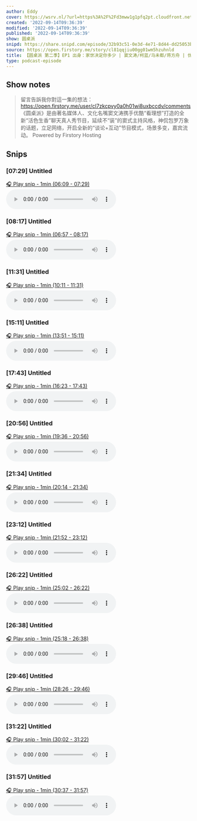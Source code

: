```yaml
---
author: Eddy
cover: https://wsrv.nl/?url=https%3A%2F%2Fd3mww1g1pfq2pt.cloudfront.net%2FAvatar%2Fcl7zkcpvy0a0h01wi8uxbccdv%2F1666234585141.jpg&w=200&h=200
created: '2022-09-14T09:36:39'
modified: '2022-09-14T09:36:39'
published: '2022-09-14T09:36:39'
show: 圆桌派
snipd: https://share.snipd.com/episode/32b93c51-0e3d-4e71-8d44-dd25053b11dd
source: https://open.firstory.me/story/cl81qqjiu00gg01wm5hzuhnld
title: 【圆桌派 第二季】EP1 出身：家世决定你多少 | 窦文涛/柯蓝/马未都/蒋方舟 | 优酷纪实 YOUKU DOCUMENTARY
type: podcast-episode
---
```



## Show notes
> 留言告訴我你對這一集的想法：  https://open.firstory.me/user/cl7zkcpvy0a0h01wi8uxbccdv/comments   《圆桌派》是由著名媒体人、文化名嘴窦文涛携手优酷“看理想”打造的全新“活色生香”聊天真人秀节目，延续不“装”的窦式主持风格，神侃包罗万象的话题，立足网络，开启全新的“谈论+互动”节目模式，场景多变，嘉宾流动。
> Powered by  Firstory Hosting

## Snips
### [07:29] Untitled
[🎧 Play snip - 1min️ (06:09 - 07:29)](https://share.snipd.com/snip/a66b8bda-95be-4dc3-8762-0e114071b5e4)
<audio controls> <source src="https://backend.endpoints.firstory-709db.cloud.goog/play.mp3?url=https%3A%2F%2Fd3mww1g1pfq2pt.cloudfront.net%2FRecord%2Fcl7zkcpvy0a0h01wi8uxbccdv%2Fcl81qqjiu00gh01wmeehn6cbn.mp3%3Fv%3D1663167326266#t=06:09,07:29"> </audio>
### [08:17] Untitled
[🎧 Play snip - 1min️ (06:57 - 08:17)](https://share.snipd.com/snip/a6c66595-83f0-469d-a2b4-bd6131f965f5)
<audio controls> <source src="https://backend.endpoints.firstory-709db.cloud.goog/play.mp3?url=https%3A%2F%2Fd3mww1g1pfq2pt.cloudfront.net%2FRecord%2Fcl7zkcpvy0a0h01wi8uxbccdv%2Fcl81qqjiu00gh01wmeehn6cbn.mp3%3Fv%3D1663167326266#t=06:57,08:17"> </audio>
### [11:31] Untitled
[🎧 Play snip - 1min️ (10:11 - 11:31)](https://share.snipd.com/snip/9fa5489f-d191-4b37-8697-b6f8c49e74b4)
<audio controls> <source src="https://backend.endpoints.firstory-709db.cloud.goog/play.mp3?url=https%3A%2F%2Fd3mww1g1pfq2pt.cloudfront.net%2FRecord%2Fcl7zkcpvy0a0h01wi8uxbccdv%2Fcl81qqjiu00gh01wmeehn6cbn.mp3%3Fv%3D1663167326266#t=10:11,11:31"> </audio>
### [15:11] Untitled
[🎧 Play snip - 1min️ (13:51 - 15:11)](https://share.snipd.com/snip/2ca83ee6-466d-4bc8-b263-1140ee7a54fd)
<audio controls> <source src="https://backend.endpoints.firstory-709db.cloud.goog/play.mp3?url=https%3A%2F%2Fd3mww1g1pfq2pt.cloudfront.net%2FRecord%2Fcl7zkcpvy0a0h01wi8uxbccdv%2Fcl81qqjiu00gh01wmeehn6cbn.mp3%3Fv%3D1663167326266#t=13:51,15:11"> </audio>
### [17:43] Untitled
[🎧 Play snip - 1min️ (16:23 - 17:43)](https://share.snipd.com/snip/c2bd2954-0a0b-441d-ad0c-f48f824d1ce4)
<audio controls> <source src="https://backend.endpoints.firstory-709db.cloud.goog/play.mp3?url=https%3A%2F%2Fd3mww1g1pfq2pt.cloudfront.net%2FRecord%2Fcl7zkcpvy0a0h01wi8uxbccdv%2Fcl81qqjiu00gh01wmeehn6cbn.mp3%3Fv%3D1663167326266#t=16:23,17:43"> </audio>
### [20:56] Untitled
[🎧 Play snip - 1min️ (19:36 - 20:56)](https://share.snipd.com/snip/66386120-ddd3-4ce1-857d-ab2d074301ae)
<audio controls> <source src="https://backend.endpoints.firstory-709db.cloud.goog/play.mp3?url=https%3A%2F%2Fd3mww1g1pfq2pt.cloudfront.net%2FRecord%2Fcl7zkcpvy0a0h01wi8uxbccdv%2Fcl81qqjiu00gh01wmeehn6cbn.mp3%3Fv%3D1663167326266#t=19:36,20:56"> </audio>
### [21:34] Untitled
[🎧 Play snip - 1min️ (20:14 - 21:34)](https://share.snipd.com/snip/9aaaac4c-3271-49f4-b130-01647af859ad)
<audio controls> <source src="https://backend.endpoints.firstory-709db.cloud.goog/play.mp3?url=https%3A%2F%2Fd3mww1g1pfq2pt.cloudfront.net%2FRecord%2Fcl7zkcpvy0a0h01wi8uxbccdv%2Fcl81qqjiu00gh01wmeehn6cbn.mp3%3Fv%3D1663167326266#t=20:14,21:34"> </audio>
### [23:12] Untitled
[🎧 Play snip - 1min️ (21:52 - 23:12)](https://share.snipd.com/snip/28791f6e-77dd-40b1-bc9c-bbe5bacd744d)
<audio controls> <source src="https://backend.endpoints.firstory-709db.cloud.goog/play.mp3?url=https%3A%2F%2Fd3mww1g1pfq2pt.cloudfront.net%2FRecord%2Fcl7zkcpvy0a0h01wi8uxbccdv%2Fcl81qqjiu00gh01wmeehn6cbn.mp3%3Fv%3D1663167326266#t=21:52,23:12"> </audio>
### [26:22] Untitled
[🎧 Play snip - 1min️ (25:02 - 26:22)](https://share.snipd.com/snip/d35bfe89-7624-4587-a55c-e55c933996b2)
<audio controls> <source src="https://backend.endpoints.firstory-709db.cloud.goog/play.mp3?url=https%3A%2F%2Fd3mww1g1pfq2pt.cloudfront.net%2FRecord%2Fcl7zkcpvy0a0h01wi8uxbccdv%2Fcl81qqjiu00gh01wmeehn6cbn.mp3%3Fv%3D1663167326266#t=25:02,26:22"> </audio>
### [26:38] Untitled
[🎧 Play snip - 1min️ (25:18 - 26:38)](https://share.snipd.com/snip/13a98ada-e22b-4548-9a7a-637014d0ea2b)
<audio controls> <source src="https://backend.endpoints.firstory-709db.cloud.goog/play.mp3?url=https%3A%2F%2Fd3mww1g1pfq2pt.cloudfront.net%2FRecord%2Fcl7zkcpvy0a0h01wi8uxbccdv%2Fcl81qqjiu00gh01wmeehn6cbn.mp3%3Fv%3D1663167326266#t=25:18,26:38"> </audio>
### [29:46] Untitled
[🎧 Play snip - 1min️ (28:26 - 29:46)](https://share.snipd.com/snip/5149aab7-c6fb-44f3-bc18-4428b92ab33b)
<audio controls> <source src="https://backend.endpoints.firstory-709db.cloud.goog/play.mp3?url=https%3A%2F%2Fd3mww1g1pfq2pt.cloudfront.net%2FRecord%2Fcl7zkcpvy0a0h01wi8uxbccdv%2Fcl81qqjiu00gh01wmeehn6cbn.mp3%3Fv%3D1663167326266#t=28:26,29:46"> </audio>
### [31:22] Untitled
[🎧 Play snip - 1min️ (30:02 - 31:22)](https://share.snipd.com/snip/10d5648f-b7a6-4b76-b6e8-d134ebaa2e6d)
<audio controls> <source src="https://backend.endpoints.firstory-709db.cloud.goog/play.mp3?url=https%3A%2F%2Fd3mww1g1pfq2pt.cloudfront.net%2FRecord%2Fcl7zkcpvy0a0h01wi8uxbccdv%2Fcl81qqjiu00gh01wmeehn6cbn.mp3%3Fv%3D1663167326266#t=30:02,31:22"> </audio>
### [31:57] Untitled
[🎧 Play snip - 1min️ (30:37 - 31:57)](https://share.snipd.com/snip/046e00b0-60cd-43ca-a1f5-99483e2e534d)
<audio controls> <source src="https://backend.endpoints.firstory-709db.cloud.goog/play.mp3?url=https%3A%2F%2Fd3mww1g1pfq2pt.cloudfront.net%2FRecord%2Fcl7zkcpvy0a0h01wi8uxbccdv%2Fcl81qqjiu00gh01wmeehn6cbn.mp3%3Fv%3D1663167326266#t=30:37,31:57"> </audio>
